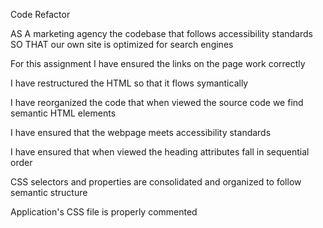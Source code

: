 Code Refactor



AS A marketing agency the codebase that follows accessibility standards
SO THAT our own site is optimized for search engines

For this assignment I have ensured the links on the page work correctly

I have restructured the HTML so that it flows symantically

I have reorganized the code that when viewed the source code we find semantic HTML elements

I have ensured that the webpage meets accessibility standards

I have ensured that when viewed the heading attributes fall in sequential order

CSS selectors and properties are consolidated and organized to follow semantic structure

Application's CSS file is properly commented

